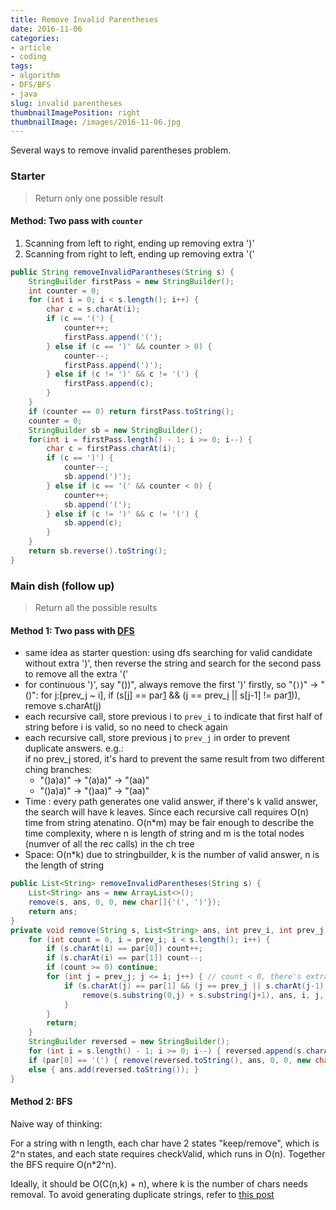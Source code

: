 ```yaml
---
title: Remove Invalid Parentheses
date: 2016-11-06
categories:
- article
- coding
tags:
- algorithm
- DFS/BFS
- java
slug: invalid parentheses
thumbnailImagePosition: right
thumbnailImage: /images/2016-11-06.jpg
---
```


Several ways to remove invalid parentheses problem.
<!--more-->


### Starter

> Return only one possible result

#### Method: Two pass with `counter`

1. Scanning from left to right, ending up removing extra ')'
2. Scanning from right to left, ending up removing extra '('

```java
public String removeInvalidParantheses(String s) {
    StringBuilder firstPass = new StringBuilder();
    int counter = 0;
    for (int i = 0; i < s.length(); i++) {
        char c = s.charAt(i);
        if (c == '(') {
            counter++;
            firstPass.append('(');
        } else if (c == ')' && counter > 0) {
            counter--;
            firstPass.append(')');
        } else if (c != ')' && c != '(') {
            firstPass.append(c);
        }
    }
    if (counter == 0) return firstPass.toString();
    counter = 0;
    StringBuilder sb = new StringBuilder();
    for(int i = firstPass.length() - 1; i >= 0; i--) { 
        char c = firstPass.charAt(i);
        if (c == ')') {
            counter--;
            sb.append(')');
        } else if (c == '(' && counter < 0) {
            counter++;
            sb.append('(');
        } else if (c != ')' && c != '(') {
            sb.append(c);
        }
    }
    return sb.reverse().toString();
}    
```

### Main dish (follow up)

> Return all the possible results

#### Method 1: Two pass with [**DFS**][1]

* same idea as starter question: using dfs searching for valid candidate without extra ')', then reverse the string and search for the second pass to remove all the extra '('
* for continuous ')', say "())", always remove the first ')' firstly, so "(`)`)" -> "()": for j:[prev_j ~ i], if (s[j] == par[1] && (j == prev_j || s[j-1] != par[1])), remove s.charAt(j)
* each recursive call, store previous i to `prev_i` to indicate that first half of string before i is valid, so no need to check again
* each recursive call, store previous j to `prev_j` in order to prevent duplicate answers. e.g.:  
    if no prev_j stored, it's hard to prevent the same result from two different ching branches:
    * "()a)a)" -> "(a)a)" -> "(aa)" 
    * "()a)a)" -> "()aa)" -> "(aa)"
* Time : every path generates one valid answer, if there's k valid answer, the search  will have k leaves. Since each recursive call requires O(n) time from string atenatino. O(n*m) may be fair enough to describe the time complexity, where n is length of string and m is the total nodes (numver of all the rec calls) in the ch tree
* Space: O(n*k) due to stringbuilder, k is the number of valid answer, n is the length of string

```java
public List<String> removeInvalidParentheses(String s) {
    List<String> ans = new ArrayList<>();
    remove(s, ans, 0, 0, new char[]{'(', ')'});
    return ans;
}
private void remove(String s, List<String> ans, int prev_i, int prev_j, char[] par) {
    for (int count = 0, i = prev_i; i < s.length(); i++) {
        if (s.charAt(i) == par[0]) count++;
        if (s.charAt(i) == par[1]) count--;
        if (count >= 0) continue;
        for (int j = prev_j; j <= i; j++) { // count < 0, there's extra par[1] 
            if (s.charAt(j) == par[1] && (j == prev_j || s.charAt(j-1) != par[1])) {
                remove(s.substring(0,j) + s.substring(j+1), ans, i, j, par);
            }
        }
        return;
    }
    StringBuilder reversed = new StringBuilder();
    for (int i = s.length() - 1; i >= 0; i--) { reversed.append(s.charAt(i)); }
    if (par[0] == '(') { remove(reversed.toString(), ans, 0, 0, new char[]{')', '('}); }
    else { ans.add(reversed.toString()); }
}
```

#### Method 2: BFS

Naive way of thinking: 

For a string with n length, each char have 2 states "keep/remove", which is 2^n states, and each state requires checkValid, which runs in O(n). Together the BFS require O(n*2^n).

Ideally, it should be O(C(n,k) + n), where k is the number of chars needs removal. To avoid generating duplicate strings, refer to [this post][2]


[1]: <https://discuss.leetcode.com/topic/34875/easy-short-concise-and-fast-java-dfs-3-ms-solution>
[2]: <https://discuss.leetcode.com/topic/28855/java-bfs-solution-16ms-avoid-generating-duplicate-strings>